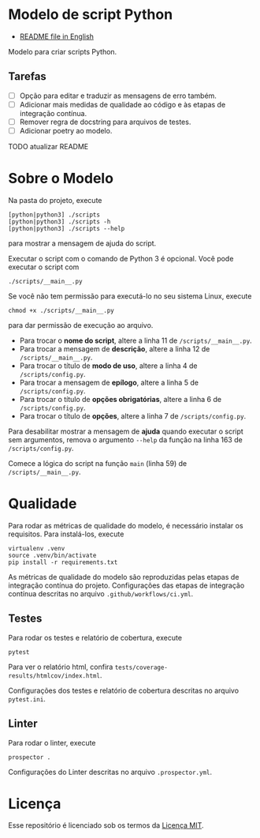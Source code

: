 # Modelo de script Python

- [README file in English](../README.md)

Modelo para criar scripts Python.

## Tarefas

- [ ] Opção para editar e traduzir as mensagens de erro também.
- [ ] Adicionar mais medidas de qualidade ao código e às etapas de integração contínua.
- [ ] Remover regra de docstring para arquivos de testes.
- [ ] Adicionar poetry ao modelo.

TODO atualizar README
# Sobre o Modelo

Na pasta do projeto, execute
```
[python|python3] ./scripts
[python|python3] ./scripts -h
[python|python3] ./scripts --help
```
para mostrar a mensagem de ajuda do script.

Executar o script com o comando de Python 3 é opcional. Você pode executar o script com
```
./scripts/__main__.py
```

Se você não tem permissão para executá-lo no seu sistema Linux, execute
```
chmod +x ./scripts/__main__.py
```
para dar permissão de execução ao arquivo.

- Para trocar o **nome do script**, altere a linha 11 de `/scripts/__main__.py`.
- Para trocar a mensagem de **descrição**, altere a linha 12 de `/scripts/__main__.py`.
- Para trocar o título de **modo de uso**, altere a linha 4 de `/scripts/config.py`.
- Para trocar a mensagem de **epílogo**, altere a linha 5 de `/scripts/config.py`.
- Para trocar o título de **opções obrigatórias**, altere a linha 6 de `/scripts/config.py`.
- Para trocar o título de **opções**, altere a linha 7 de `/scripts/config.py`.

Para desabilitar mostrar a mensagem de **ajuda** quando executar o script sem argumentos, remova o argumento `--help` da função na linha 163 de `/scripts/config.py`.

Comece a lógica do script na função `main` (linha 59) de `/scripts/__main__.py`.

# Qualidade

Para rodar as métricas de qualidade do modelo, é necessário instalar os requisitos. Para instalá-los, execute
```
virtualenv .venv
source .venv/bin/activate
pip install -r requirements.txt
```

As métricas de qualidade do modelo são reproduzidas pelas etapas de integração contínua do projeto. Configurações das etapas de integração contínua descritas no arquivo `.github/workflows/ci.yml`.

## Testes

Para rodar os testes e relatório de cobertura, execute
```
pytest
```

Para ver o relatório html, confira `tests/coverage-results/htmlcov/index.html`.

Configurações dos testes e relatório de cobertura descritas no arquivo `pytest.ini`.

## Linter

Para rodar o linter, execute
```
prospector .
```

Configurações do Linter descritas no arquivo `.prospector.yml`.

# Licença

Esse repositório é licenciado sob os termos da [Licença MIT](LICENSE).
